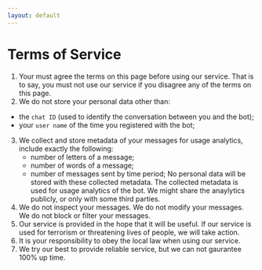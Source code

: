 ```yaml
---
layout: default
---
```


# Terms of Service

1. Your must agree the terms on this page before using our service. That is to say, you must not use our service if you disagree any of the terms on this page.
2. We do not store your personal data other than:
  * the `chat ID` (used to identify the conversation between you and the bot);
  * your `user name` of the time you registered with the bot;
3. We collect and store metadata of your messages for usage analytics, include exactly the following:
    * number of letters of a message;
    * number of words of a message;
    * number of messages sent by time period;
  No personal data will be stored with these collected metadata. The collected metadata is used for usage analytics of the bot.
  We might share the anaylytics publicly, or only with some third parties.
4. We do not inspect your messages. We do not modify your messages. We do not block or filter your messages.
5. Our service is provided in the hope that it will be useful. If our service is used for terrorism or threatening lives of people, we will take action.
6. It is your responsibility to obey the local law when using our service.
7. We try our best to provide reliable service, but we can not gaurantee 100% up time.
